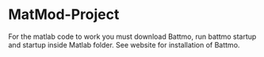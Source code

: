 # MatMod-Project

For the matlab code to work you must download Battmo, run battmo startup and startup inside Matlab folder. See website for installation of Battmo.
